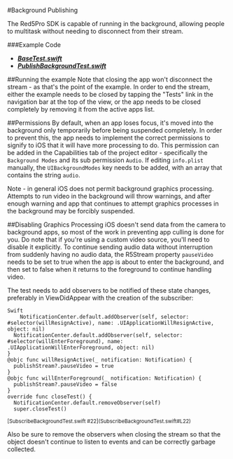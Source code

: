 #Background Publishing

The Red5Pro SDK is capable of running in the background, allowing people to multitask without needing to disconnect from their stream.

###Example Code
- ***[BaseTest.swift](../BaseTest.swift)***
- ***[PublishBackgroundTest.swift](PublishBackgroundTest.swift)***

##Running the example
Note that closing the app won't disconnect the stream - as that's the point of the example. In order to end the stream, either the example needs to be closed by tapping the "Tests" link in the navigation bar at the top of the view, or the app needs to be closed completely by removing it from the active apps list.

##Permissions
By default, when an app loses focus, it's moved into the background only temporarily before being suspended completely. In order to prevent this, the app needs to implement the correct permissions to signify to iOS that it will have more processing to do. This permission can be added in the Capabilities tab of the project editor - specifically the `Background Modes` and its sub permission `Audio`. If editing `info.plist` manually, the `UIBackgroundModes` key needs to be added, with an array that contains the string `audio`.

Note - in general iOS does not permit background graphics processing. Attempts to run video in the background will throw warnings, and after enough warning and app that continues to attempt graphics processes in the background may be forcibly suspended.

##Disabling Graphics Processing
iOS doesn't send data from the camera to background apps, so most of the work in preventing app culling is done for you. Do note that if you're using a custom video source, you'll need to disable it explicitly. To continue sending audio data without interruption from suddenly having no audio data, the R5Stream property `pauseVideo` needs to be set to true when the app is about to enter the background, and then set to false when it returns to the foreground to continue handling video.

The test needs to add observers to be notified of these state changes, preferably in ViewDidAppear with the creation of the subscriber:
```
Swift
	NotificationCenter.default.addObserver(self, selector: #selector(willResignActive), name: .UIApplicationWillResignActive, object: nil)
  NotificationCenter.default.addObserver(self, selector: #selector(willEnterForeground), name: .UIApplicationWillEnterForeground, object: nil)
}
@objc func willResignActive(_ notification: Notification) {
  publishStream?.pauseVideo = true
}
@objc func willEnterForeground(_ notification: Notification) {
  publishStream?.pauseVideo = false
}
override func closeTest() {
  NotificationCenter.default.removeObserver(self)
  super.closeTest()
```
<sub>
[SubscribeBackgroundTest.swift #22](SubscribeBackgroundTest.swift#L22)
</sub>

Also be sure to remove the observers when closing the stream so that the object doesn't continue to listen to events and can be correctly garbage collected.
